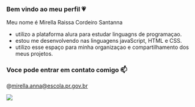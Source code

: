 ### Bem vindo ao meu perfil  💗

Meu nome é Mirella Raissa Cordeiro Santanna

- utilizo a plataforma alura para estudar linguagns de programaçao.
- estou me desenvolvendo nas linguagens javaScript, HTML e CSS.
- utilizo esse espaço para minha organizaçao e compartilhamento dos meus projetos.

### Voce pode entrar em contato comigo 📫
@mirella.anna@escola.pr.gov.br

![](https://media.tenor.com/NvL19Ai8aUsAAAAC/boo-abra%C3%A7ando-boo.gif)

